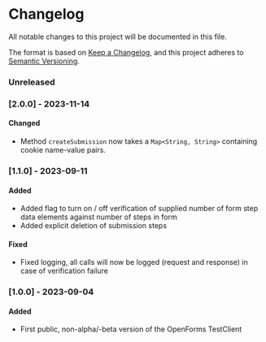 # Changelog

All notable changes to this project will be documented in this file.

The format is based on [Keep a Changelog](https://keepachangelog.com/en/1.0.0/),
and this project adheres to [Semantic Versioning](https://semver.org/spec/v2.0.0.html).

### Unreleased

### [2.0.0] - 2023-11-14

#### Changed

- Method `createSubmission` now takes a `Map<String, String>` containing cookie name-value pairs.

### [1.1.0] - 2023-09-11

#### Added

- Added flag to turn on / off verification of supplied number of form step data elements against number of steps in form
- Added explicit deletion of submission steps 

#### Fixed

- Fixed logging, all calls will now be logged (request and response) in case of verification failure 

### [1.0.0] - 2023-09-04

#### Added

- First public, non-alpha/-beta version of the OpenForms TestClient 
